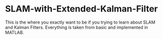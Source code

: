 # SLAM-with-Extended-Kalman-Filter
This is the where you exactly want to be if you trying to learn  about SLAM and Kalman Filters. Everything is taken from basic and implemented in MATLAB. 
